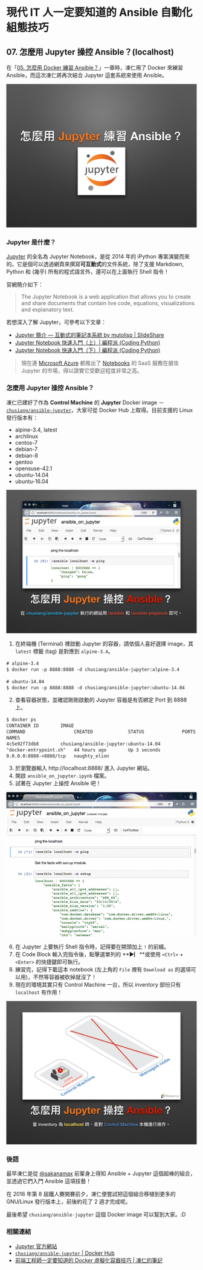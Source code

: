 # 現代 IT 人一定要知道的 Ansible 自動化組態技巧

## 07. 怎麼用 Jupyter 操控 Ansible？(localhost)


在「[05. 怎麼用 Docker 練習 Ansible？](05.how-to-practive-ansible-with-docker.md)」一章時，凍仁用了 Docker 來練習 Ansible，而這次凍仁將再次結合 Jupyter 這套系統來使用 Ansible。

![automate_with_ansible_practice-05.jpg](imgs/automate_with_ansible_practice-05.jpg)

### Jupyter 是什麼？

[Jupyter][jupyter_official] 的全名為 Jupyter Notebook，是從 2014 年的 iPython 專案演變而來的。它是個可以透過網頁來撰寫**可互動式**的文件系統，除了支援 Markdown, Python 和 (幾乎) 所有的程式語言外，還可以在上面執行 Shell 指令！

官網簡介如下：
 
> The Jupyter Notebook is a web application that allows you to create and share documents that contain live code, equations, visualizations and explanatory text.

[jupyter_official]: http://jupyter.org

若想深入了解 Jupyter，可參考以下文章：

- [Jupyter 簡介 — 互動式的筆記本系統 by mutolisp | SlideShare][jupyter_mutolisp_slides]
- [Jupyter Notebook 快速入門（上）\| 編程派 (Coding Python)][getting_started_with_jupyter1]
- [Jupyter Notebook 快速入門（下）\| 編程派 (Coding Python)][getting_started_with_jupyter2]

[jupyter_mutolisp_slides]: http://www.slideshare.net/mutolisp/jupyter
[getting_started_with_jupyter1]: http://codingpy.com/article/getting-started-with-jupyter-notebook-part-1/
[getting_started_with_jupyter2]: http://codingpy.com/article/getting-started-with-jupyter-notebook-part-2/

> 現在連 [Microsoft Azure][azure_official] 都推出了 [Notebooks][azure_notebooks] 的 SaaS 服務在搶攻 Jupyter 的市場，得以證實它受歡迎程度非常之高。

[azure_official]: https://azure.microsoft.com/zh-tw/
[azure_notebooks]: https://notebooks.azure.com/


### 怎麼用 Jupyter 操控 Ansible？

凍仁已建好了作為 **Control Machine** 的 **Jupyter** Docker image － [`chusiang/ansible-jupyter`][ansible_jupyter]，大家可從 Docker Hub 上取得。目前支援的 Linux 發行版本有：

- alpine-3.4, latest
- archlinux
- centos-7
- debian-7
- debian-8
- gentoo
- opensuse-42.1
- ubuntu-14.04
- ubuntu-16.04

[ansible_jupyter]: https://hub.docker.com/r/chusiang/ansible-jupyter/

![automate_with_ansible_practice-06.jpg](imgs/automate_with_ansible_practice-06.jpg)

1. 在終端機 (Terminal) 裡啟動 Jupyter 的容器，請依個人喜好選擇 image，其 `latest` 標籤 (tag) 是對應到 `alpine-3.4`。

  ```
  # alpine-3.4
  $ docker run -p 8888:8888 -d chusiang/ansible-jupyter:alpine-3.4

  # ubuntu-14.04
  $ docker run -p 8888:8888 -d chusiang/ansible-jupyter:ubuntu-14.04
  ```

2. 查看容器狀態，並確認剛剛啟動的 Jupyter 容器是有否綁定 Port 到 8888 上。

  ```
  $ docker ps
  CONTAINER ID        IMAGE                                        COMMAND                  CREATED             STATUS              PORTS                    NAMES
  4c5e92f73db8        chusiang/ansible-jupyter:ubuntu-14.04        "docker-entrypoint.sh"   44 hours ago        Up 3 seconds        0.0.0.0:8888->8888/tcp   naughty_elion
  ```

3. 於瀏覽器輸入 http://localhost:8888/ 進入 Jupyter 網站。
4. 開啟 `ansible_on_jupyter.ipynb` 檔案。
5. 試著在 Jupyter 上操控 Ansible 吧！

  ![2016-12-07-ansible-jupyter-ping.gif](imgs/2016-12-07-ansible-jupyter-ping.gif)

6. 在 Jupyter 上要執行 Shell 指令時，記得要在開頭加上 `!` 的前綴。
7. 在 Code Block 輸入完指令後，點擊選單列的 **▶▏**或使用 `<Ctrl>` + `<Enter>` 的快捷鍵即可執行。
8. 練習完，記得下載這本 notebook (左上角的 `File` 裡有 `Download as` 的選項可以用)，不然等容器被砍掉就沒了！
9. 現在的環境其實只有 Control Machine 一台，所以 inventory 部份只有 `localhost` 有作用！

  ![automate_with_ansible_practice-07.jpg](imgs/automate_with_ansible_practice-07.jpg)


### 後語

最早凍仁是從 [@sakanamax][sakanamax] 前輩身上得知 Ansible + Jupyter 這個超棒的組合，並透過它們入門 Ansible 這項技藝！

在 2016 年第 8 屆鐵人賽開賽前夕，凍仁便嘗試把這個組合移植到更多的 GNU/Linux 發行版本上，前後約花了 2 週才完成呢。

最後希望 `chusiang/ansible-jupyter` 這個 Docker image 可以幫到大家。:D

[sakanamax]: https://twitter.com/sakanamax


### 相關連結

- [Jupyter 官方網站][jupyter_official]
- [`chusiang/ansible-jupyter` | Docker Hub][ansible_jupyter]
- [前端工程師一定要知道的 Docker 虛擬化容器技巧 | 凍仁的筆記][virtualization_with_docker]

[virtualization_with_docker]: http://note.drx.tw/2016/07/virtualization-with-docker-container-basic-for-f2e.html


